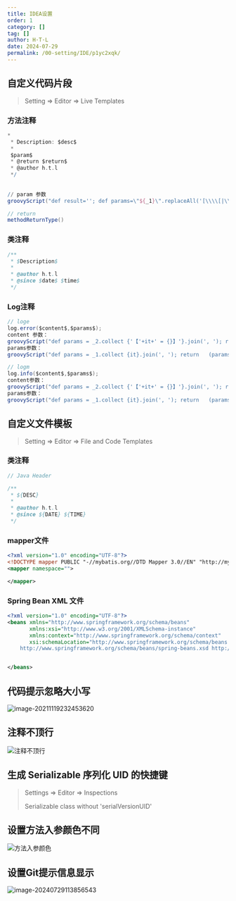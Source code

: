 ```yaml
---
title: IDEA设置
order: 1
category: []
tag: []
author: H·T·L
date: 2024-07-29
permalink: /00-setting/IDE/p1yc2xqk/
---
```





## 自定义代码片段

> Setting => Editor => Live Templates

### 方法注释

```groovy
*
 * Description: $desc$
 *
 $param$
 * @return $return$
 * @author h.t.l
 */
 
 
// param 参数
groovyScript("def result=''; def params=\"${_1}\".replaceAll('[\\\\[|\\\\]|\\\\s]', '').split(',').toList(); for(i = 0; i < params.size(); i++) {result+='* @param ' + params[i] + ((i < params.size() - 1) ? '\\n\\t ' : '')}; return result", methodParameters())

// return
methodReturnType()
```

### 类注释

```groovy
/**
 * $Description$
 * 
 * @author h.t.l
 * @since $date$ $time$
 */
```

### Log注释

```groovy
// loge
log.error($content$,$params$);
content 参数：
groovyScript("def params = _2.collect {'【'+it+' = {}】'}.join(', '); return '\"' + _1 + '() called with exception => ' + (params.empty  ? '' : params) + '\"'", methodName(), methodParameters())
params参数：
groovyScript("def params = _1.collect {it}.join(', '); return   (params.empty  ? '' : params) + ',e' ",  methodParameters())

// logm
log.info($content$,$params$);
content参数：
groovyScript("def params = _2.collect {'【'+it+' = {}】'}.join(', '); return '\"' + _1 + '() called with parameters => ' + (params.empty  ? '' : params) + '\"'", methodName(), methodParameters())
params参数：
groovyScript("def params = _1.collect {it}.join(', '); return   (params.empty  ? '' : params) ",  methodParameters())

```



## 自定义文件模板

> Setting => Editor => File and Code Templates



### 类注释

```java
// Java Header

/**
 * ${DESC}
 *
 * @author h.t.l
 * @since ${DATE} ${TIME}
 */
```



### mapper文件

```xml
<?xml version="1.0" encoding="UTF-8"?>
<!DOCTYPE mapper PUBLIC "-//mybatis.org//DTD Mapper 3.0//EN" "http://mybatis.org/dtd/mybatis-3-mapper.dtd">
<mapper namespace="">

</mapper>
```



### Spring Bean XML 文件

```xml
<?xml version="1.0" encoding="UTF-8"?>
<beans xmlns="http://www.springframework.org/schema/beans"
       xmlns:xsi="http://www.w3.org/2001/XMLSchema-instance"
       xmlns:context="http://www.springframework.org/schema/context"
       xsi:schemaLocation="http://www.springframework.org/schema/beans
    http://www.springframework.org/schema/beans/spring-beans.xsd http://www.springframework.org/schema/context https://www.springframework.org/schema/context/spring-context.xsd">


</beans>
```



## 代码提示忽略大小写

![image-20211119232453620](http://images.hicoding.top/i/2024/07/29/ioy615-2.webp)

## 注释不顶行

![注释不顶行](http://images.hicoding.top/i/2024/07/29/iq6gqq-2.webp)

## 生成 Serializable 序列化 UID 的快捷键

> Settings  =>  Editor => Inspections 
>
> Serializable class without 'serialVersionUID'



## 设置方法入参颜色不同

![方法入参颜色](http://images.hicoding.top/i/2024/07/29/isyd8b-2.webp)

## 设置Git提示信息显示

![image-20240729113856543](http://images.hicoding.top/i/2024/07/29/itvcd8-2.webp)

